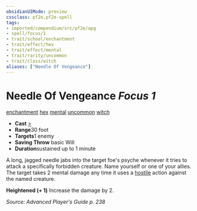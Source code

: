 ```yaml
---
obsidianUIMode: preview
cssclass: pf2e,pf2e-spell
tags:
- imported/compendium/src/pf2e/apg
- spell/focus/1
- trait/school/enchantment
- trait/effect/hex
- trait/effect/mental
- trait/rarity/uncommon
- trait/class/witch
aliases: ["Needle Of Vengeance"]
---
```

# Needle Of Vengeance *Focus 1*   
[enchantment](enchantment.md)  [hex](hex-apg.md)  [mental](mental.md)  [uncommon](uncommon.md)  [witch](rules/traits/witch-apg.md)  

- **Cast** [>](chapter-9-playing-the-game.md#Actions "Single Action") 
- **Range**30 foot
- **Targets**1 enemy
- **Saving Throw**  basic Will
- **Duration**sustained up to 1 minute

A long, jagged needle jabs into the target foe's psyche whenever it tries to attack a specifically forbidden creature. Name yourself or one of your allies. The target takes 2 mental damage any time it uses a [hostile](conditions.md#Hostile) action against the named creature.

**Heightened (+ 1)** Increase the damage by 2.

*Source: Advanced Player's Guide p. 238*